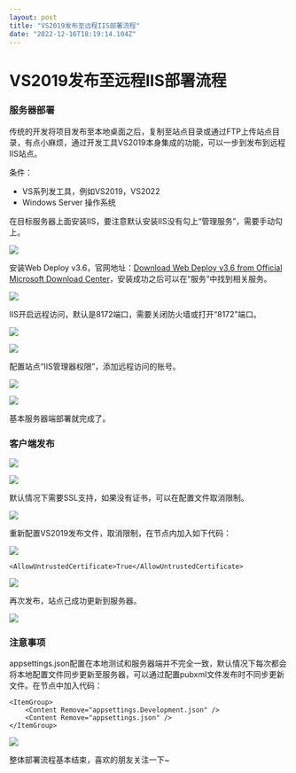 ```yaml
---
layout: post
title: "VS2019发布至远程IIS部署流程"
date: "2022-12-16T18:19:14.104Z"
---
```

VS2019发布至远程IIS部署流程
==================

### 服务器部署

传统的开发将项目发布至本地桌面之后，复制至站点目录或通过FTP上传站点目录，有点小麻烦，通过开发工具VS2019本身集成的功能，可以一步到发布到远程IIS站点。

条件：

*   VS系列发工具，例如VS2019，VS2022
*   Windows Server 操作系统

在目标服务器上面安装IIS，要注意默认安装IIS没有勾上“管理服务”，需要手动勾上。

![](https://img2023.cnblogs.com/blog/2014437/202212/2014437-20221216155339115-1655129190.png)

安装Web Deploy v3.6，官网地址：[Download Web Deploy v3.6 from Official Microsoft Download Center](https://www.microsoft.com/zh-CN/download/details.aspx?id=43717)，安装成功之后可以在“服务”中找到相关服务。

![](https://img2023.cnblogs.com/blog/2014437/202212/2014437-20221216153823962-1027911696.png)

IIS开启远程访问，默认是8172端口，需要关闭防火墙或打开“8172”端口。

![](https://img2023.cnblogs.com/blog/2014437/202212/2014437-20221216155643209-240062151.png)

![](https://img2023.cnblogs.com/blog/2014437/202212/2014437-20221216155653263-538302840.png)

配置站点“IIS管理器权限”，添加远程访问的账号。

![](https://img2023.cnblogs.com/blog/2014437/202212/2014437-20221216160150062-301373827.png)

![](https://img2023.cnblogs.com/blog/2014437/202212/2014437-20221216160158738-2065176888.png)

基本服务器端部署就完成了。

### 客户端发布

![](https://img2023.cnblogs.com/blog/2014437/202212/2014437-20221216160637150-1709462700.png)

![](https://img2023.cnblogs.com/blog/2014437/202212/2014437-20221216160644315-1449686220.png)

默认情况下需要SSL支持，如果没有证书，可以在配置文件取消限制。

![](https://img2023.cnblogs.com/blog/2014437/202212/2014437-20221216160917962-105089361.png)

重新配置VS2019发布文件，取消限制，在<PropertyGroup>节点内加入如下代码：

![](https://img2023.cnblogs.com/blog/2014437/202212/2014437-20221216161215618-83972757.png)

    <AllowUntrustedCertificate>True</AllowUntrustedCertificate>

![](https://img2023.cnblogs.com/blog/2014437/202212/2014437-20221216163007521-212661349.png)

再次发布，站点己成功更新到服务器。

![](https://img2023.cnblogs.com/blog/2014437/202212/2014437-20221216162347898-97424637.png)

### 注意事项

appsettings.json配置在本地测试和服务器端并不完全一致，默认情况下每次都会将本地配置文件同步更新至服务器，可以通过配置pubxml文件发布时不同步更新文件。在<Project>节点中加入代码：

    <ItemGroup>
    	<Content Remove="appsettings.Development.json" />
    	<Content Remove="appsettings.json" />
    </ItemGroup>

![](https://img2023.cnblogs.com/blog/2014437/202212/2014437-20221216162952060-840902542.png)

整体部署流程基本结束，喜欢的朋友关注一下~